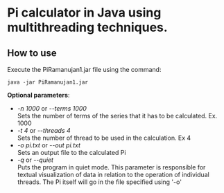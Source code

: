 # Pi calculator in Java using multithreading techniques.

## How to use
Execute the PiRamanujan1.jar file using the command: 

```
java -jar PiRamanujan1.jar
```
	
**Optional parameters**:
* *-n 1000* or *--terms 1000*   <br /> Sets the number of terms of the series that it has to be calculated. Ex. 1000 
* *-t 4*  or *--threads 4*      <br /> Sets the number of thread to be used in the calculation. Ex 4
* *-o pi.txt* or *--out pi.txt* <br /> Sets an output file to the calculated Pi
* *-q* or *--quiet*             <br /> Puts the program in quiet mode. This parameter is responsible for textual visualization of data in relation to the operation of individual threads. The Pi itself will go in the file specified using '-o'
